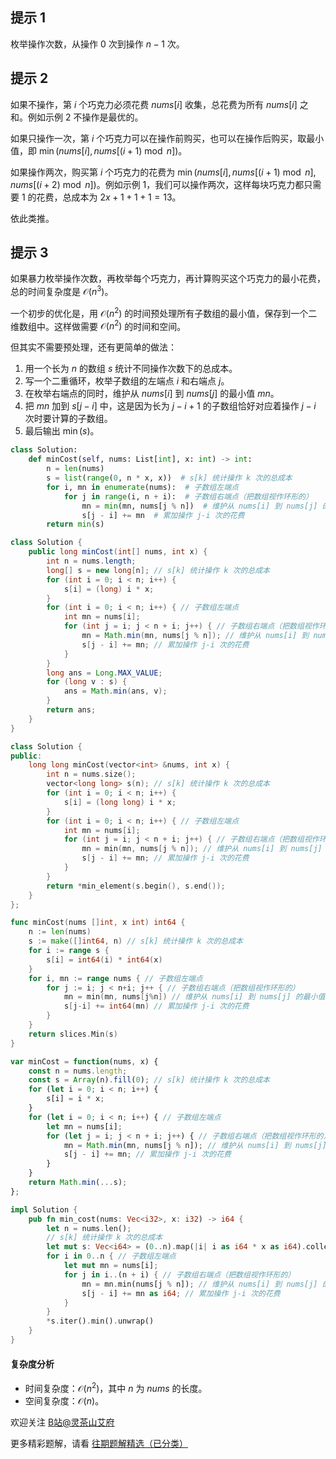 ## 提示 1

枚举操作次数，从操作 $0$ 次到操作 $n-1$ 次。

## 提示 2

如果不操作，第 $i$ 个巧克力必须花费 $\textit{nums}[i]$ 收集，总花费为所有 $\textit{nums}[i]$ 之和。例如示例 2 不操作是最优的。

如果只操作一次，第 $i$ 个巧克力可以在操作前购买，也可以在操作后购买，取最小值，即 $\min(\textit{nums}[i], \textit{nums}[(i+1)\bmod n])$。

如果操作两次，购买第 $i$ 个巧克力的花费为 $\min(\textit{nums}[i], \textit{nums}[(i+1)\bmod n], \textit{nums}[(i+2) \bmod n])$。例如示例 1，我们可以操作两次，这样每块巧克力都只需要 $1$ 的花费，总成本为 $2x+1+1+1=13$。

依此类推。

## 提示 3

如果暴力枚举操作次数，再枚举每个巧克力，再计算购买这个巧克力的最小花费，总的时间复杂度是 $\mathcal{O}(n^3)$。

一个初步的优化是，用 $\mathcal{O}(n^2)$ 的时间预处理所有子数组的最小值，保存到一个二维数组中。这样做需要 $\mathcal{O}(n^2)$ 的时间和空间。

但其实不需要预处理，还有更简单的做法：

1. 用一个长为 $n$ 的数组 $s$ 统计不同操作次数下的总成本。
2. 写一个二重循环，枚举子数组的左端点 $i$ 和右端点 $j$。
3. 在枚举右端点的同时，维护从 $\textit{nums}[i]$ 到 $\textit{nums}[j]$ 的最小值 $\textit{mn}$。
4. 把 $\textit{mn}$ 加到 $s[j-i]$ 中，这是因为长为 $j-i+1$ 的子数组恰好对应着操作 $j-i$ 次时要计算的子数组。
5. 最后输出 $\min(s)$。

```py [sol-Python3]
class Solution:
    def minCost(self, nums: List[int], x: int) -> int:
        n = len(nums)
        s = list(range(0, n * x, x))  # s[k] 统计操作 k 次的总成本
        for i, mn in enumerate(nums):  # 子数组左端点
            for j in range(i, n + i):  # 子数组右端点（把数组视作环形的）
                mn = min(mn, nums[j % n])  # 维护从 nums[i] 到 nums[j] 的最小值
                s[j - i] += mn  # 累加操作 j-i 次的花费
        return min(s)
```

```java [sol-Java]
class Solution {
    public long minCost(int[] nums, int x) {
        int n = nums.length;
        long[] s = new long[n]; // s[k] 统计操作 k 次的总成本
        for (int i = 0; i < n; i++) {
            s[i] = (long) i * x;
        }
        for (int i = 0; i < n; i++) { // 子数组左端点
            int mn = nums[i];
            for (int j = i; j < n + i; j++) { // 子数组右端点（把数组视作环形的）
                mn = Math.min(mn, nums[j % n]); // 维护从 nums[i] 到 nums[j] 的最小值
                s[j - i] += mn; // 累加操作 j-i 次的花费
            }
        }
        long ans = Long.MAX_VALUE;
        for (long v : s) {
            ans = Math.min(ans, v);
        }
        return ans;
    }
}
```

```cpp [sol-C++]
class Solution {
public:
    long long minCost(vector<int> &nums, int x) {
        int n = nums.size();
        vector<long long> s(n); // s[k] 统计操作 k 次的总成本
        for (int i = 0; i < n; i++) {
            s[i] = (long long) i * x;
        }
        for (int i = 0; i < n; i++) { // 子数组左端点
            int mn = nums[i];
            for (int j = i; j < n + i; j++) { // 子数组右端点（把数组视作环形的）
                mn = min(mn, nums[j % n]); // 维护从 nums[i] 到 nums[j] 的最小值
                s[j - i] += mn; // 累加操作 j-i 次的花费
            }
        }
        return *min_element(s.begin(), s.end());
    }
};
```

```go [sol-Go]
func minCost(nums []int, x int) int64 {
	n := len(nums)
	s := make([]int64, n) // s[k] 统计操作 k 次的总成本
	for i := range s {
		s[i] = int64(i) * int64(x)
	}
	for i, mn := range nums { // 子数组左端点
		for j := i; j < n+i; j++ { // 子数组右端点（把数组视作环形的）
			mn = min(mn, nums[j%n]) // 维护从 nums[i] 到 nums[j] 的最小值
			s[j-i] += int64(mn) // 累加操作 j-i 次的花费
		}
	}
	return slices.Min(s)
}
```

```js [sol-JavaScript]
var minCost = function(nums, x) {
    const n = nums.length;
    const s = Array(n).fill(0); // s[k] 统计操作 k 次的总成本
    for (let i = 0; i < n; i++) {
        s[i] = i * x;
    }
    for (let i = 0; i < n; i++) { // 子数组左端点
        let mn = nums[i];
        for (let j = i; j < n + i; j++) { // 子数组右端点（把数组视作环形的）
            mn = Math.min(mn, nums[j % n]); // 维护从 nums[i] 到 nums[j] 的最小值
            s[j - i] += mn; // 累加操作 j-i 次的花费
        }
    }
    return Math.min(...s);
};
```

```rust [sol-Rust]
impl Solution {
    pub fn min_cost(nums: Vec<i32>, x: i32) -> i64 {
        let n = nums.len();
        // s[k] 统计操作 k 次的总成本
        let mut s: Vec<i64> = (0..n).map(|i| i as i64 * x as i64).collect();
        for i in 0..n { // 子数组左端点
            let mut mn = nums[i];
            for j in i..(n + i) { // 子数组右端点（把数组视作环形的）
                mn = mn.min(nums[j % n]); // 维护从 nums[i] 到 nums[j] 的最小值
                s[j - i] += mn as i64; // 累加操作 j-i 次的花费
            }
        }
        *s.iter().min().unwrap()
    }
}
```

#### 复杂度分析

- 时间复杂度：$\mathcal{O}(n^2)$，其中 $n$ 为 $\textit{nums}$ 的长度。
- 空间复杂度：$\mathcal{O}(n)$。

欢迎关注 [B站@灵茶山艾府](https://space.bilibili.com/206214)

更多精彩题解，请看 [往期题解精选（已分类）](https://github.com/EndlessCheng/codeforces-go/blob/master/leetcode/SOLUTIONS.md)
